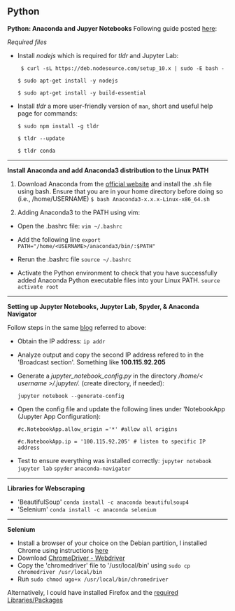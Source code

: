 

## Python

**Python: Anaconda and Jupyer Notebooks**
Following guide posted [here](https://randlow.github.io/posts/python/set-up-pixelbook-python/#install-nodejs):

_Required files_

 - Install _nodejs_ which is required for _tldr_ and Jupyter Lab:

	 ` $ curl -sL https://deb.nodesource.com/setup_10.x | sudo -E bash -`

	  `$ sudo apt-get install -y nodejs`

	  `$ sudo apt-get install -y build-essential`

 - Install _tldr_ a more user-friendly version of `man`, short and useful help page for commands:

	  `$ sudo npm install -g tldr`

	  `$ tldr --update`

	  `$ tldr conda`


****
**Install Anaconda and add Anaconda3 distribution to the Linux PATH**


1. Download Anaconda from the [official website](https://www.anaconda.com/download/#linux) and install the .sh file using bash. Ensure that you are in your home directory before doing so (i.e., /home/USERNAME)
`$ bash Anaconda3-x.x.x-Linux-x86_64.sh`

2. Adding Anaconda3 to the PATH using vim:

  - Open the .bashrc file: `vim ~/.bashrc`

  - Add the following line `export PATH="/home/<USERNAME>/anaconda3/bin/:$PATH"`

  - Rerun the .bashrc file `source ~/.bashrc`

  - Activate the Python environment to check that you have successfully added Anaconda Python executable files into your Linux PATH. `source activate root`

****
**Setting up Jupyter Notebooks, Jupyter Lab, Spyder, & Anaconda Navigator**

  Follow steps in the same [blog](https://randlow.github.io/posts/python/set-up-pixelbook-python/#id12) referred to above:

  - Obtain the IP address: `ip addr`

  - Analyze output and copy the second IP address refered to in the 'Broadcast section'. Something like **100.115.92.205**

  - Generate a _jupyter_notebook_config.py_ in the directory _/home/< username >/.jupyter/._ (create directory, if needed):

      `jupyter notebook --generate-config`

  - Open the config file and update the following lines under 'NotebookApp (Jupyter App Configuration):

	  `#c.NotebookApp.allow_origin ='*' #allow all origins`

	  `#c.NotebookApp.ip = '100.115.92.205' # listen to specific IP address`

   - Test to ensure everything was installed correctly:
   `jupyter notebook`
   `jupyter lab`
   `spyder`
   `anaconda-navigator`


****

**Libraries for Webscraping**
- 'BeautifulSoup' `conda install -c anaconda beautifulsoup4`
- 'Selenium' `conda install -c anaconda selenium`

****

**Selenium**
- Install a browser of your choice on the Debian partition, I installed Chrome using instructions [here](https://linuxize.com/post/how-to-install-google-chrome-web-browser-on-debian-9/)
- Download [ChromeDriver - Webdriver](https://chromedriver.chromium.org/downloads)
- Copy the 'chromedriver' file to '/usr/local/bin' using `sudo cp chromedriver /usr/local/bin`
- Run `sudo chmod ugo+x /usr/local/bin/chromedriver`

Alternatively, I could have installed Firefox and the [required Libraries/Packages](https://www.mozilla.org/en-US/firefox/74.0.1/system-requirements/)

